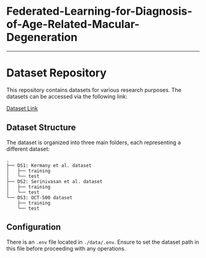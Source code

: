 # Federated-Learning-for-Diagnosis-of-Age-Related-Macular-Degeneration
---

# Dataset Repository

This repository contains datasets for various research purposes. The datasets can be accessed via the following link:

[Dataset Link](https://drive.google.com/file/d/1rqWGpwHWAPsYn2Rjzta1YwymYSoAN5ec/view?usp=drive_link)

## Dataset Structure

The dataset is organized into three main folders, each representing a different dataset:

```
.
├── DS1: Kermany et al. dataset
│   ├── training
│   └── test
├── DS2: Serinivasan et al. dataset
│   ├── training
│   └── test
└── DS3: OCT-500 dataset
    ├── training
    └── test
```

## Configuration

There is an `.env` file located in `./data/.env`. Ensure to set the dataset path in this file before proceeding with any operations.

